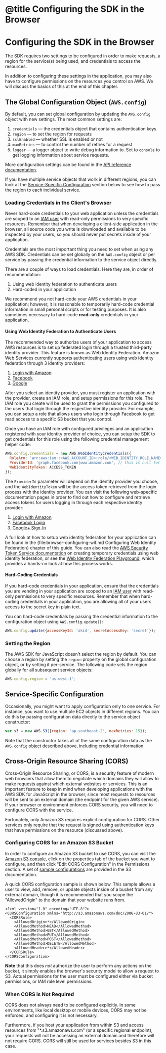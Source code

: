# @title Configuring the SDK in the Browser

# Configuring the SDK in the Browser

The SDK requires two settings to be configured in order to make requests,
a region for the service(s) being used, and credentials to access the resources.

In addition to configuring these settings in the application, you may also have
to configure permissions on the resources you control on AWS. We will discuss
the basics of this at the end of this chapter.

## The Global Configuration Object (`AWS.config`)

By default, you can set global configuration by updating the `AWS.config` object with
new settings. The most common settings are:

1. `credentials` &mdash; the credentials object that contains authentication keys.
2. `region` &mdash; to set the region for requests
3. `sslEnabled` &mdash; whether SSL is enabled or not
4. `maxRetries` &mdash; to control the number of retries for a request
5. `logger` &mdash; a logger object to write debug information to. Set to `console`
   to get logging information about service requests.

More configuration settings can be found in the
[API reference documentation](http://docs.aws.amazon.com/AWSJavaScriptSDK/latest/frames.html).

If you have multiple service objects that work in different regions, you can
look at the [Service-Specific Configuration](#Service-Specific_Configuration)
section below to see how to pass the region to each individual service.

### Loading Credentials in the Client's Browser

<p class="note">Never hard-code credentials to your web application unless the
  credentials are scoped to an
  <a href="http://aws.amazon.com/iam/faqs/#What_is_a_user">IAM user</a>
  with read-only permissions to very specific resources. Remember that when
  developing a client-side application in the browser, all source code you
  write is downloaded and available to be inspected by your users, so you
  should never put secrets inside of your application.
</p>

Credentials are the most important thing you need to set when using any AWS SDK.
Credentials can be set globally on the `AWS.config` object or per service by
passing the credential information to the service object directly.

There are a couple of ways to load credentials. Here they are, in order of
recommendation:

1. Using web identity federation to authenticate users
2. Hard-coded in your application

We recommend you not hard-code your AWS credentials in your application;
however, it is reasonable to temporarily hard-code credential information
in small personal scripts or for testing purposes. It is also sometimes
necessary to hard-code **read-only** credentials in your application.

#### Using Web Identity Federation to Authenticate Users

The recommended way to authorize users of your application to access
AWS resources is to set up federated login through a trusted third-party
identity provider. This feature is known as Web Identity Federation. Amazon
Web Services currently supports authenticating users using web identity
federation through 3 identity providers:

1. [Login with Amazon](http://login.amazon.com/)
2. [Facebook](https://www.facebook.com/about/login/)
3. [Google](https://developers.google.com/+/)

After you select an identity provider, you must register an application with
the provider, create an IAM role, and setup permissions for this role. The
IAM role you create will be used to grant the permissions you configured
to the users that login through the respective identity provider. For example,
you can setup a role that allows users who login through Facebook to get read
access to a specific S3 bucket that you control.

Once you have an IAM role with configured privileges and an application
registered with your identity provider of choice, you can setup the SDK to
get credentials for this role using the following credential management helper
code:

```javascript
AWS.config.credentials = new AWS.WebIdentityCredentials({
  RoleArn: 'arn:aws:iam::<AWS_ACCOUNT_ID>:role/<WEB_IDENTITY_ROLE_NAME>',
  ProviderId: 'graph.facebook.com|www.amazon.com', // this is null for Google
  WebIdentityToken: ACCESS_TOKEN
});
```

The `ProviderId` parameter will depend on the identity provider you choose,
and the `WebIdentityToken` will be the access token retrieved from the login
process with the identity provider. You can visit the following
web-specific documentation pages in order to find out how to configure and
retrieve access tokens for users logging in through each respective identity
provider:

1. [Login with Amazon](http://login.amazon.com/website)
2. [Facebook Login](https://developers.facebook.com/docs/reference/javascript/)
3. [Google+ Sign-In](https://developers.google.com/+/web/signin/)


A full look at how to setup web identity federation for your application can
be found in the {file:browser-configuring-wif.md Configuring Web Identity Federation}
chapter of this guide. You can also read the
[AWS Security Token Service documentation](http://docs.aws.amazon.com/STS/latest/UsingSTS/CreatingWIF.html)
on creating temporary credentials using web identity federation, or see the
[Web Identity Federation Playground](https://web-identity-federation-playground.s3.amazonaws.com/index.html),
which provides a hands-on look at how this process works.

#### Hard-Coding Credentials

<p class="note">If you hard-code credentials in your application, ensure that
  the credentials you are vending in your application are scoped to an
  <a href="http://aws.amazon.com/iam/faqs/#What_is_a_user">IAM user</a>
  with read-only permissions to very specific resources. Remember that when
  hard-coding credentials in your application, you are allowing all of your
  users access to the secret key in plain text.
</p>

You can hard-code credentials by passing the credential information to the
configuration object using `AWS.config.update()`:

```javascript
AWS.config.update({accessKeyId: 'akid', secretAccessKey: 'secret'});
```

### Setting the Region

The AWS SDK for JavaScript doesn't select the region by default. You can choose
a region by setting the `region` property on the global configuration object,
or by setting it per-service. The following code sets the region globally for
all subsequent service objects:

```javascript
AWS.config.region = 'us-west-1';
```

## Service-Specific Configuration

Occasionally, you might want to apply configuration only to one service.
For instance, you want to use multiple EC2 objects in different regions.
You can do this by passing configuration data directly to the service object 
constructor:

```javascript
var s3 = new AWS.S3({region: 'ap-southeast-2', maxRetries: 15});
```

Note that the constructor takes all of the same configuration data as the
`AWS.config` object described above, including credential information.

## Cross-Origin Resource Sharing (CORS)

Cross-Origin Resource Sharing, or CORS, is a security feature of modern web
browsers that allow them to negotiate which domains they will allow to make
requests against which external websites or services. This is an important
feature to keep in mind when developing applications with the AWS SDK for
JavaScript in the browser, since most requests to resources will be sent to an
external domain (the endpoint for the given AWS service). If your browser or
environment enforces CORS security, you will need to configure CORS with the
service.

Fortunately, only Amazon S3 requires explicit configuration for CORS. Other
services only require that the request is signed using authentication keys
that have permissions on the resource (discussed above).

### Configuring CORS for an Amazon S3 Bucket

In order to configure an Amazon S3 bucket to use CORS, you can visit the
[Amazon S3 console](https://console.aws.amazon.com/s3), click on the properties
tab of the bucket you want to configure, and then click "Edit CORS
Configuration" in the Permissions section. A set of
[sample configurations](http://docs.aws.amazon.com/AmazonS3/latest/dev/cors.html#how-do-i-enable-cors)
are provided in the S3 documentation.

A quick CORS configuration sample is shown below. This sample allows a user to
view, add, remove, or update objects inside of a bucket from any external domain,
though it is recommended that you scope the "AllowedOrigin" to the domain that
your website runs from.

    <?xml version="1.0" encoding="UTF-8"?>
    <CORSConfiguration xmlns="http://s3.amazonaws.com/doc/2006-03-01/">
      <CORSRule>
        <AllowedOrigin>*</AllowedOrigin>
        <AllowedMethod>HEAD</AllowedMethod>
        <AllowedMethod>GET</AllowedMethod>
        <AllowedMethod>PUT</AllowedMethod>
        <AllowedMethod>POST</AllowedMethod>
        <AllowedMethod>DELETE</AllowedMethod>
        <AllowedHeader>*</AllowedHeader>
      </CORSRule>
    </CORSConfiguration>

**Note** that this does *not* authorize the user to perform any actions on the
bucket, it simply enables the browser's security model to allow a request
to S3. Actual permissions for the user must be configured either via bucket
permissions, or IAM role level permissions.

### When CORS is Not Required

CORS does not always need to be configured explicitly. In some environments,
like local desktop or mobile devices, CORS may not be enforced, and configuring
it is not necessary.

Furthermore, if you host your application from within S3 and access
resources from "*.s3.amazonaws.com" (or a specific regional endpoint), your
requests will not be accessing an external domain and therefore will not
require CORS. CORS will still be used for services besides S3 in this case.
